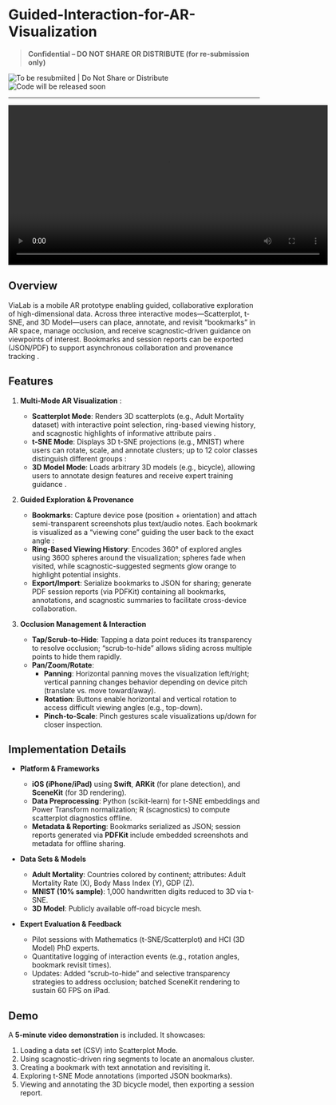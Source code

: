 # Guided-Interaction-for-AR-Visualization
> **Confidential – DO NOT SHARE OR DISTRIBUTE (for re-submission only)**  

![To be resubmiited | Do Not Share or Distribute](https://img.shields.io/badge/To_be_resubmitted–Do_Not_Share_or_Distribute-red)
![Code will be released soon](https://img.shields.io/badge/Code_will_be_released_soon-yellow)

---
<!-- Demo video playable in GitHub (HTML5 video tag) -->
<video width="640" controls>
  <source src="utilities/DEMO - Towards Asynchronous Collaborative Techniques for Guided Data Analysis on Augmented Reality Visualizationsd.mp4" type="video/mp4">
  Your browser does not support the video tag.
</video>


## Overview  
ViaLab is a mobile AR prototype enabling guided, collaborative exploration of high-dimensional data. Across three interactive modes—Scatterplot, t-SNE, and 3D Model—users can place, annotate, and revisit “bookmarks” in AR space, manage occlusion, and receive scagnostic-driven guidance on viewpoints of interest. Bookmarks and session reports can be exported (JSON/PDF) to support asynchronous collaboration and provenance tracking .

## Features  
1. **Multi-Mode AR Visualization** :  
   - **Scatterplot Mode**: Renders 3D scatterplots (e.g., Adult Mortality dataset) with interactive point selection, ring-based viewing history, and scagnostic highlights of informative attribute pairs .  
   - **t-SNE Mode**: Displays 3D t-SNE projections (e.g., MNIST) where users can rotate, scale, and annotate clusters; up to 12 color classes distinguish different groups :  
   - **3D Model Mode**: Loads arbitrary 3D models (e.g., bicycle), allowing users to annotate design features and receive expert training guidance .  

2. **Guided Exploration & Provenance**   
   - **Bookmarks**: Capture device pose (position + orientation) and attach semi-transparent screenshots plus text/audio notes. Each bookmark is visualized as a “viewing cone” guiding the user back to the exact angle :  
   - **Ring-Based Viewing History**: Encodes 360° of explored angles using 3600 spheres around the visualization; spheres fade when visited, while scagnostic-suggested segments glow orange to highlight potential insights.  
   - **Export/Import**: Serialize bookmarks to JSON for sharing; generate PDF session reports (via PDFKit) containing all bookmarks, annotations, and scagnostic summaries to facilitate cross-device collaboration.

3. **Occlusion Management & Interaction**   
   - **Tap/Scrub-to-Hide**: Tapping a data point reduces its transparency to resolve occlusion; “scrub-to-hide” allows sliding across multiple points to hide them rapidly.  
   - **Pan/Zoom/Rotate**:  
     - **Panning**: Horizontal panning moves the visualization left/right; vertical panning changes behavior depending on device pitch (translate vs. move toward/away).  
     - **Rotation**: Buttons enable horizontal and vertical rotation to access difficult viewing angles (e.g., top-down).  
     - **Pinch-to-Scale**: Pinch gestures scale visualizations up/down for closer inspection. 

## Implementation Details  
- **Platform & Frameworks**
  - **iOS (iPhone/iPad)** using **Swift**, **ARKit** (for plane detection), and **SceneKit** (for 3D rendering).  
  - **Data Preprocessing**: Python (scikit-learn) for t-SNE embeddings and Power Transform normalization; R (scagnostics) to compute scatterplot diagnostics offline. 
  - **Metadata & Reporting**: Bookmarks serialized as JSON; session reports generated via **PDFKit** include embedded screenshots and metadata for offline sharing.   

- **Data Sets & Models**
  - **Adult Mortality**: Countries colored by continent; attributes: Adult Mortality Rate (X), Body Mass Index (Y), GDP (Z).  
  - **MNIST (10% sample)**: 1,000 handwritten digits reduced to 3D via t-SNE.  
  - **3D Model**: Publicly available off-road bicycle mesh.  

- **Expert Evaluation & Feedback**  
  - Pilot sessions with Mathematics (t-SNE/Scatterplot) and HCI (3D Model) PhD experts.  
  - Quantitative logging of interaction events (e.g., rotation angles, bookmark revisit times).  
  - Updates: Added “scrub-to-hide” and selective transparency strategies to address occlusion; batched SceneKit rendering to sustain 60 FPS on iPad.  

## Demo  
A **5-minute video demonstration** is included. It showcases:  
1. Loading a data set (CSV) into Scatterplot Mode.  
2. Using scagnostic-driven ring segments to locate an anomalous cluster.  
3. Creating a bookmark with text annotation and revisiting it.  
4. Exploring t-SNE Mode annotations (imported JSON bookmarks).  
5. Viewing and annotating the 3D bicycle model, then exporting a session report.  
 


